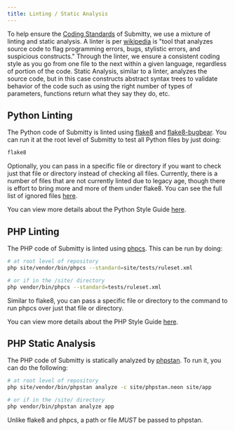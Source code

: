 ```yaml
---
title: Linting / Static Analysis
---
```


To help ensure the [Coding Standards](/developer/coding_style_guide) of Submitty, we use a mixture
of linting and static analysis. A linter is per [wikipedia](https://en.wikipedia.org/wiki/Lint_(software))
is "tool that analyzes source code to flag programming errors, bugs, stylistic errors, and suspicious constructs."
Through the linter, we ensure a consistent coding style as you go from one file to the next within a given language,
regardless of portion of the code. Static Analysis, similar to a linter, analyzes the source code, but in this
case constructs abstract syntax trees to validate behavior of the code such as using the right number of types
of parameters, functions return what they say they do, etc.

## Python Linting

The Python code of Submitty is linted using [flake8](https://flake8.pycqa.org/en/latest/) and 
[flake8-bugbear](https://github.com/PyCQA/flake8-bugbear). You can run it at the root level of
Submitty to test all Python files by just doing:

```bash
flake8
```

Optionally, you can pass in a specific file or directory if you want to check just that file or
directory instead of checking all files. Currently, there is a number of files that are not
currently linted due to legacy age, though there is effort to bring more and more of them under
flake8. You can see the full list of ignored files [here](https://github.com/Submitty/Submitty/blob/master/.flake8).

You can view more details about the Python Style Guide [here](/developer/coding_style_guide/python).

## PHP Linting

The PHP code of Submitty is  linted using [phpcs](https://github.com/squizlabs/PHP_CodeSniffer). This
can be run by doing:

```bash
# at root level of repository
php site/vendor/bin/phpcs --standard=site/tests/ruleset.xml

# or if in the /site/ directory
php vendor/bin/phpcs --standard=tests/ruleset.xml
```

Similar to flake8, you can pass a specific file or directory to the command to run phpcs over just that
file or directory.

You can view more details about the PHP Style Guide [here](/developer/coding_style_guide/php).

## PHP Static Analysis

The PHP code of Submitty is statically analyzed by [phpstan](https://phpstan.org/user-guide/getting-started).
To run it, you can do the following:

```bash
# at root level of repository
php site/vendor/bin/phpstan analyze -c site/phpstan.neon site/app

# or if in the /site/ directory
php vendor/bin/phpstan analyze app
```

Unlike flake8 and phpcs, a path or file _MUST_ be passed to phpstan.